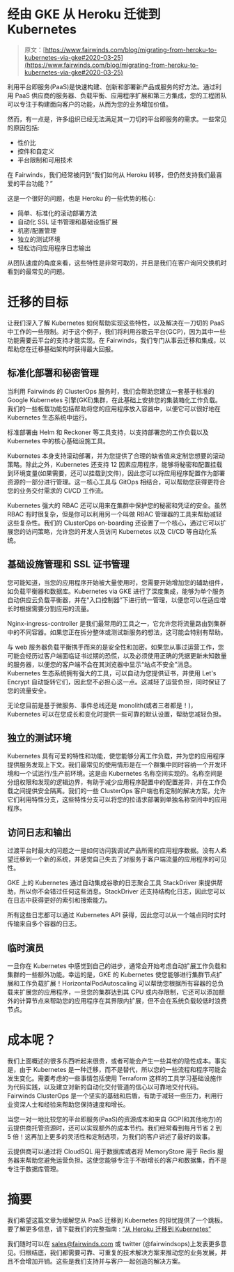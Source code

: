 # 经由 GKE 从 Heroku 迁徙到 Kubernetes

> 原文：[https://www.fairwinds.com/blog/migrating-from-heroku-to-kubernetes-via-gke#2020-03-25](https://www.fairwinds.com/blog/migrating-from-heroku-to-kubernetes-via-gke#2020-03-25)

 利用平台即服务(PaaS)是快速构建、创新和部署新产品或服务的好方法。通过利用 PaaS 供应商的服务器、负载平衡、应用程序扩展和第三方集成，您的工程团队可以专注于构建面向客户的功能，从而为您的业务增加价值。

然而，有一点是，许多组织已经无法满足其一刀切的平台即服务的需求。一些常见的原因包括:

*   性价比
*   控件和自定义
*   平台限制和可用技术

在 Fairwinds，我们经常被问到“我们如何从 Heroku 转移，但仍然支持我们最喜爱的平台功能？”

这是一个很好的问题，也是 Heroku 的一些优势的核心:

*   简单、标准化的滚动部署方法
*   自动化 SSL 证书管理和基础设施扩展
*   机密/配置管理
*   独立的测试环境
*   轻松访问应用程序日志输出

从团队速度的角度来看，这些特性是非常可取的，并且是我们在客户询问交换机时看到的最常见的问题。

# 迁移的目标

让我们深入了解 Kubernetes 如何帮助实现这些特性，以及解决在一刀切的 PaaS 中工作的一些限制。对于这个例子，我们将利用谷歌云平台(GCP)，因为其中一些功能需要云平台的支持才能实现。在 Fairwinds，我们专门从事云迁移和集成，以帮助您在迁移基础架构时获得最大回报。

## 标准化部署和秘密管理

当利用 Fairwinds 的 ClusterOps 服务时，我们会帮助您建立一套基于标准的 Google Kubernetes 引擎(GKE)集群，在此基础上安排您的集装箱化工作负载。我们的一些板载功能包括帮助将您的应用程序放入容器中，以便它可以很好地在 Kubernetes 生态系统中运行。

标准部署由 Helm 和 Reckoner 等工具支持，以支持部署您的工作负载以及 Kubernetes 中的核心基础设施工具。

Kubernetes 本身支持滚动部署，并为您提供了合理的缺省值来定制您想要的滚动策略。除此之外，Kubernetes 还支持 12 因素应用程序，能够将秘密和配置挂载到环境变量(如果需要，还可以挂载到文件)，因此您可以将应用程序配置作为部署资源的一部分进行管理。这一核心工具与 GitOps 相结合，可以帮助您获得更符合您的业务交付需求的 CI/CD 工作流。

Kubernetes 强大的 RBAC 还可以用来在集群中保护您的秘密和凭证的安全。虽然 RBAC 有时很复杂，但是你可以利用另一个叫做 RBAC 管理器的工具来帮助减轻这些复杂性。我们的 ClusterOps on-boarding 还设置了一个核心，通过它可以扩展您的访问策略，允许您的开发人员访问 Kubernetes 以及 CI/CD 等自动化系统。

## 基础设施管理和 SSL 证书管理

您可能知道，当您的应用程序开始被大量使用时，您需要开始增加您的辅助组件，如负载平衡器和数据库。Kubernetes via GKE 进行了深度集成，能够为单个服务自动供应云负载平衡器，并在“入口控制器”下进行统一管理，以便您可以在适应增长时根据需要分割应用的流量。

Nginx-ingress-controller 是我们最常用的工具之一，它允许您将流量路由到集群中的不同容器。如果您正在拆分整体或测试新服务的想法，这可能会特别有帮助。

与 web 服务器负载平衡携手而来的是安全性和加密。如果您从事过运营工作，您可能会经历过客户端面临证书过期的恐慌，以及必须使用正确的凭据更新未知数量的服务器，以便您的客户端不会在其浏览器中显示“站点不安全”消息。Kubernetes 生态系统拥有强大的工具，可以自动为您提供证书，并使用 Let's Encrypt 自动旋转它们，因此您不必担心这一点。这减轻了运营负担，同时保证了您的流量安全。

无论您目前是基于微服务、事件总线还是 monolith(或者三者都是！)，Kubernetes 可以在您成长和变化时提供一些可靠的默认设置，帮助您减轻负担。

## 独立的测试环境

Kubernetes 具有可爱的特性和功能，使您能够分离工作负载，并为您的应用程序提供服务发现上下文。我们最常见的使用情形是在一个群集中同时容纳一个开发环境和一个试运行/生产前环境。这是由 Kubernetes 名称空间实现的。名称空间是分组权限和发现的逻辑边界，有助于减少应用程序配置中的配置差异，并在工作负载之间提供安全隔离。我们的一些 ClusterOps 客户端也有定制的解决方案，允许它们利用特性分支，这些特性分支可以将您的拉请求部署到单独名称空间中的应用程序。

## 访问日志和输出

过渡平台时最大的问题之一是如何访问我调试产品所需的应用程序数据。没有人希望迁移到一个新的系统，并感觉自己失去了对服务于客户端流量的应用程序的可见性。

GKE 上的 Kubernetes 通过自动集成谷歌的日志聚合工具 StackDriver 来提供帮助，所以你不会错过任何这些消息。StackDriver 还支持结构化日志，因此您可以在日志中获得更好的索引和搜索能力。

所有这些日志都可以通过 Kubernetes API 获得，因此您可以从一个端点同时实时传输来自多个容器的日志。

## 临时演员

一旦你在 Kubernetes 中感觉到自己的进步，通常会开始考虑自动扩展工作负载和集群的一些额外功能。幸运的是，GKE 的 Kubernetes 使您能够进行集群节点扩展和工作负载扩展！HorizontalPodAutoscaling 可以帮助您根据所有容器的总负载来扩展您的应用程序，一旦您的集群达到其 CPU 或内存限制，它还可以添加额外的计算节点来帮助您的应用程序在其界限内扩展，但不会在系统负载较低时浪费节点。

# 成本呢？

我们上面概述的很多东西听起来很贵，或者可能会产生一些其他的隐性成本。事实是，由于 Kubernetes 是一种迁移，而不是替代，所以您的一些流程和程序可能会发生变化。需要考虑的一些事情包括使用 Terraform 这样的工具学习基础设施作为代码实践，以及建立对新的自动化交付管道的信心以可靠地交付代码。Fairwinds ClusterOps 是一个坚实的基础和后盾，有助于减轻一些压力，利用行业资深人士和经验来帮助您保持速度和增长。

当您一对一地比较您的平台即服务(PaaS)的资源成本和来自 GCP(和其他地方)的云提供商托管资源时，还可以实现额外的成本节约。我们经常看到每月节省 2 到 5 倍！这再加上更多的灵活性和定制选项，为我们的客户讲述了最好的故事。

云提供商可以通过将 CloudSQL 用于数据库或者将 MemoryStore 用于 Redis 服务器来帮助您避免运营负担。这使您能够专注于不断增长的客户和数据集，而不是专注于数据库管理。

# 摘要

我们希望这篇文章为缓解您从 PaaS 迁移到 Kubernetes 的担忧提供了一个跳板。要了解更多信息，请下载我们的完整指南 : [“从 Heroku 迁移到 Kubernetes”](/migratin-off-heroku)

我们随时可以在 sales@fairwinds.com 或 twitter (@fairwindsops)上发表更多意见。归根结底，我们都需要可靠、可重复的技术解决方案来推动您的业务发展，并且不会增加开销。这些是我们支持并与客户一起创造的解决方案。